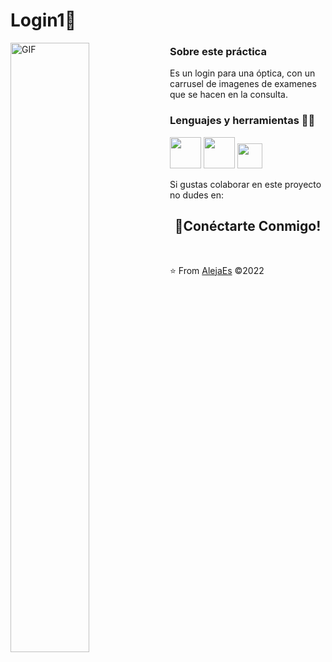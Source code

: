 <h1>Login1🚀</h1>
    <img align="left" width="50%" alt="GIF" src="https://cdn.dribbble.com/users/2234430/screenshots/8587843/media/5a7b6b3be7edd17ae98a25d010277e62.gif" />
    
<h3>Sobre este práctica</h3> 
<p>Es un login para una óptica, con un carrusel de imagenes de examenes que se hacen en la consulta.</p> 

<h3>Lenguajes y herramientas 👩‍💻</h3>

<code><img height="50" src="https://upload.wikimedia.org/wikipedia/commons/thumb/6/61/HTML5_logo_and_wordmark.svg/1024px-HTML5_logo_and_wordmark.svg.png"></code>
<code><img height="50" src="https://upload.wikimedia.org/wikipedia/commons/thumb/d/d5/CSS3_logo_and_wordmark.svg/544px-CSS3_logo_and_wordmark.svg.png"></code>
<code><img height="40" src="https://upload.wikimedia.org/wikipedia/commons/thumb/b/b2/Bootstrap_logo.svg/512px-Bootstrap_logo.svg.png"></code>
<br>
<p>Si gustas colaborar en este proyecto no dudes en:</p>  
<h2 align="center">🚀Conéctarte Conmigo!</h2>  
<br>

⭐️ From [AlejaEs](https://github.com/AlejaEs)  &copy;2022
